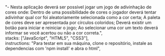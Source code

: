"- Nesta aplicação deverá ser possível jogar um jogo de adivinhação de cores onde: Dentro de uma possibilidade de cores o jogador deverá tentar adivinhar qual cor foi aleatoriamente selecionada como a cor certa; A paleta de cores deve ser apresentada por círculos coloridos; Deverá existir um botão para iniciar e reiniciar o jogo; Ao selecionar uma cor um texto deverá informar se você acertou ou não a cor correta.", \
    stacks: ["JavaScript", "HTML5", "CSS3"], \
    instructions: "Para testar em sua máquina, clone o repositório, instale as dependencias com 'npm install' e abra o html",
